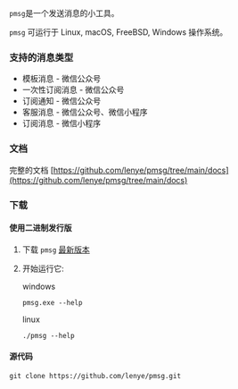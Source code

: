 `pmsg`是一个发送消息的小工具。

`pmsg` 可运行于 Linux, macOS, FreeBSD, Windows 操作系统。

### 支持的消息类型

* 模板消息 - 微信公众号
* 一次性订阅消息 - 微信公众号
* 订阅通知 - 微信公众号
* 客服消息 - 微信公众号、微信小程序
* 订阅消息 - 微信小程序

### 文档

完整的文档 [https://github.com/lenye/pmsg/tree/main/docs](https://github.com/lenye/pmsg/tree/main/docs)

### 下载

#### 使用二进制发行版

1. 下载 `pmsg` [最新版本](https://github.com/lenye/pmsg/releases)

1. 开始运行它:

   windows

    ```shell
    pmsg.exe --help
    ```

   linux

    ```shell
    ./pmsg --help
    ```

#### 源代码

```shell
git clone https://github.com/lenye/pmsg.git
```
